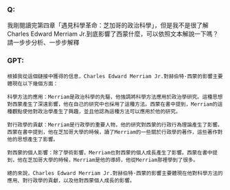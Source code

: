 
### Q:
我剛閱讀完第四章「遇見科學革命：芝加哥的政治科學」，但是我不是很了解Charles Edward Merriam Jr.到底影響了西蒙什麼，可以依照文本解說一下嗎？請一步步分析、一步步解釋

### GPT:
```
根據我從這個鏈接中獲得的信息，Charles Edward Merriam Jr.對赫伯特·西蒙的影響主要體現在以下幾個方面：

科學方法的應用：Merriam是政治科學的先驅，他強調將科學方法應用於政治學研究。這種思想對西蒙產生了深遠影響，他在自己的研究中也採用了這種方法。西蒙在書中提到，Merriam的這種觀點使他對政治學產生了興趣，並且他認為這種方法可以應用於他的研究。

對行政學的貢獻：Merriam是行政學的重要人物，他的研究對西蒙的行政行為理論產生了影響。西蒙在書中提到，他在芝加哥大學的時候，讀了Merriam的一些關於行政學的著作，這些著作對他的思想產生了影響。

對西蒙的個人影響：除了學術影響，Merriam也對西蒙的個人成長產生了影響。西蒙在書中提到，他在芝加哥大學的時候，Merriam是他的導師，他從Merriam那裡學到了很多。

總的來說，Charles Edward Merriam Jr.對赫伯特·西蒙的影響主要體現在他對科學方法的應用、對行政學的貢獻，以及他對西蒙個人成長的影響。
```